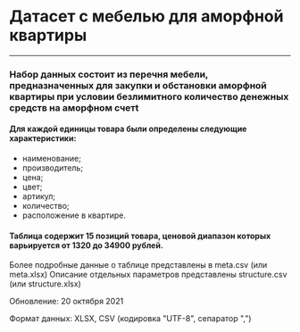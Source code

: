 # Датасет с мебелью для аморфной квартиры  

***
### Набор данных состоит из перечня мебели, предназначенных для закупки и обстановки аморфной квартиры при условии безлимитного количество денежных средств на аморфном счетt
#### Для каждой единицы товара были определены следующие характеристики:
- наименование;
- производитель;
- цена;
- цвет; 
- артикул;
- количество;
- расположение в квартире.

#### Таблица содержит 15 позиций товара, ценовой диапазон которых варьируется от 1320 до 34900 рублей.
Более подробные данные о таблице представлены в meta.csv (или meta.xlsx)
Описание отдельных параметров представлены  structure.csv (или structure.xlsx)

Обновление: 20 октября 2021

Формат данных: XLSX, CSV (кодировка "UTF-8", сепаратор ",")

